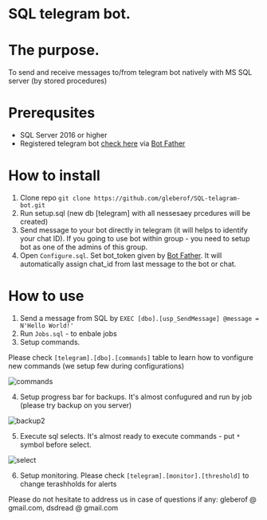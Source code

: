 # SQL telegram bot. 

# The purpose.
To send and receive messages to/from telegram bot natively with MS SQL server (by stored procedures)

# Prerequsites
* SQL Server 2016 or higher
* Registered telegram bot [check here](https://docs.microsoft.com/en-us/azure/bot-service/bot-service-channel-connect-telegram?view=azure-bot-service-4.0) via [Bot Father](https://telegram.me/botfather)


# How to install
1. Clone repo ```git clone https://github.com/gleberof/SQL-telagram-bot.git```
2. Run setup.sql (new db \[telegram\] with all nessesaey prcedures will be created)
3. Send message to your bot directly in telegram (it will helps to identify your chat ID). If you going to use bot within group - you need to setup bot as one of the admins of this group. 
4. Open ```Configure.sql```. Set bot_token given by [Bot Father](https://telegram.me/botfather). It will automatically assign chat_id from last message to the bot or chat.


# How to use
1. Send a message from SQL by ```EXEC [dbo].[usp_SendMessage] @message = N'Hello World!'```
2. Run ```Jobs.sql``` - to enbale jobs 
3. Setup commands. 

Please check ```[telegram].[dbo].[commands]``` table to learn how to vonfigure new commands (we setup few during configurations)

![commands](https://github.com/gleberof/SQL-telagram-bot/blob/main/images/command.gif?raw=true)

4. Setup progress bar for backups. It's almost confugured and run by job (please try backup on you server)

![backup2](https://github.com/gleberof/SQL-telagram-bot/blob/main/images/backup2.gif?raw=true)

5. Execute sql selects. It's almost ready to execute commands - put ```*``` symbol before select.

![select](https://github.com/gleberof/SQL-telagram-bot/blob/main/images/select.gif?raw=true)

6. Setup monitoring. Please check ```[telegram].[monitor].[threshold]``` to change terashholds for alerts


Please do not hesitate to address us in case of questions if any: gleberof @ gmail.com, dsdread @ gmail.com
